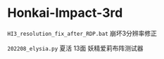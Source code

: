 # Honkai-Impact-3rd

`HI3_resolution_fix_after_RDP.bat` 
崩坏3分辨率修正

`202208_elysia.py` 
夏活 13面 妖精爱莉布阵测试器
